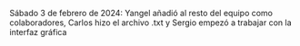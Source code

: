 Sábado 3 de febrero de 2024: Yangel añadió al resto del equipo como colaboradores, Carlos hizo el archivo .txt y Sergio empezó a trabajar con la interfaz gráfica
